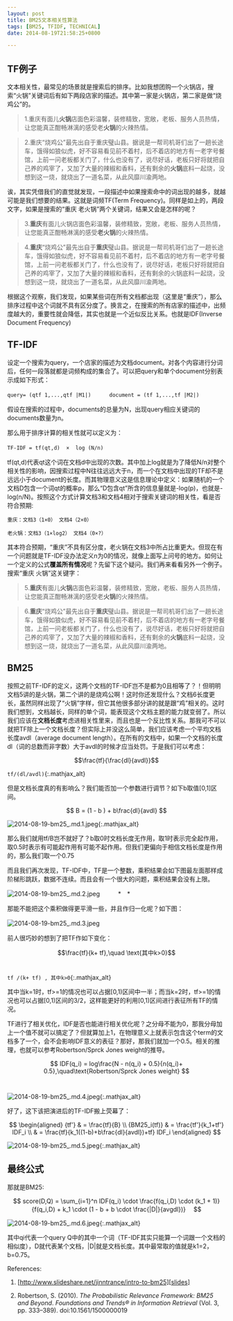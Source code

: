 ```yaml
---
layout: post
title: BM25文本相关性算法
tags: [BM25, TFIDF, TECHNICAL]
date: 2014-08-19T21:58:25+0800

---
```


## TF例子
文本相关性，最常见的场景就是搜索后的排序。比如我想团购一个火锅店，搜索“火锅”关键词后有如下两段店家的描述。其中第一家是火锅店，第二家是做“烧鸡公”的。　

> 1.重庆有面儿**火锅**店面色彩温馨，装修精致，宽敞，老板、服务人员热情，让您能真正酣畅淋漓的感受老**火锅**的火辣热情。  

> 2.重庆“烧鸡公”最先出自于重庆璧山县。据说是一帮司机哥们出了一趟长途车，饿得如狼似虎，好不容易看见前不着村，后不着店的地方有一老字号餐馆，上前一问老板都关门了，什么也没有了，说尽好话，老板只好将就把自己养的鸡宰了，又加了大量的辣椒和香料，还有剩余的**火锅**底料一起烧，没想到这一烧，就烧出了一道名菜，从此风靡川渝两地。

诶，其实凭借我们的直觉就发现，一段描述中如果搜索命中的词出现的越多，就越可能是我们想要的结果。这就是词频TF(Term Frequency)。同样是如上的，两段文字，如果是搜索的“重庆 老火锅”两个关键词，结果又会是怎样的呢？

> 3.**重庆**有面儿火锅店面色彩温馨，装修精致，宽敞，老板、服务人员热情，让您能真正酣畅淋漓的感受**老火锅**的火辣热情。

> 4.**重庆**“烧鸡公”最先出自于**重庆**璧山县。据说是一帮司机哥们出了一趟长途车，饿得如狼似虎，好不容易看见前不着村，后不着店的地方有一老字号餐馆，上前一问老板都关门了，什么也没有了，说尽好话，老板只好将就把自己养的鸡宰了，又加了大量的辣椒和香料，还有剩余的火锅底料一起烧，没想到这一烧，就烧出了一道名菜，从此风靡川渝两地。

根据这个观察，我们发现，如果某些词在所有文档都出现（这里是“重庆”），那么排序过程中这个词就不具有区分度了。换言之，在搜索的所有店家的描述中，出频度越大的，重要性就会降低，其实也就是一个近似反比关系。也就是IDF(Inverse Document Frequency)　 

## TF-IDF 

设定一个搜索为query，一个店家的描述为文档document。对各个内容进行分词后，任何一段落就都是词频构成的集合了。可以把query和单个document分别表示成如下形式：

`query= (qtf 1,...,qtf |M1|)`　　　`document = (tf 1,...,tf |M2|)`

假设在搜索的过程中，documents的总量为N，出现query相应关键词的documents数量为n。

那么用于排序计算的相关性就可以定义为：

`TF-IDF = tf(qt,d)  ×  log (N/n)` 　

tf(qt,d)代表qt这个词在文档d中出现的次数。其中加上log就是为了降低N/n对整个相关性的影响，因搜索过程中N往往远远大于n，而一个在文档中出现的TF却不是远远小于document的长度。而其物理意义这是信息理论中定义：如果随机的一个文档D包含一个词qt的概率p，那么“D包含qt”所含的信息量就是-log(p)，也就是-log(n/N)。按照这个方式计算文档3和文档4相对于搜索关键词的相关性，看是否符合预期:

    重庆：文档3（1×0） 文档4（2×0）

    老火锅：文档3（1×log2） 文档4（0×?）

其本符合预期，“重庆”不具有区分度，老火锅在文档3中所占比重更大。但现在有一个问题就是TF-IDF没办法定义n为0的情况，就像上面写上问号的地方。如何让一个定义的公式**覆盖所有情况**呢？先留下这个疑问。我们再来看看另外一个例子。搜索“重庆 火锅”这关键字：

> 5.**重庆**有面儿**火锅**店面色彩温馨，装修精致，宽敞，老板、服务人员热情，让您能真正酣畅淋漓的感受老**火锅**的火辣热情。　

> 6.**重庆**“烧鸡公”最先出自于**重庆**璧山县。据说是一帮司机哥们出了一趟长途车，饿得如狼似虎，好不容易看见前不着村，后不着店的地方有一老字号餐馆，上前一问老板都关门了，什么也没有了，说尽好话，老板只好将就把自己养的鸡宰了，又加了大量的辣椒和香料，还有剩余的**火锅**底料一起烧，没想到这一烧，就烧出了一道名菜，从此风靡川渝两地。

## BM25

按照之前TF-IDF的定义，这两个文档的TF-IDF岂不是都为0且相等了？！但明明文档5讲的是火锅，第二个讲的是烧鸡公啊！这时你还发现什么？文档6长度更长，虽然同样出现了“火锅”字样，但它其他很多部分讲的就是跟“鸡”相关的。这时我们想到，文档越长，同样的单个词，能表现这个文档主题的能力就变弱了。所以我们应该在**文档长度**考虑进相关性里来，而且也是一个反比性关系。那我可不可以就把TF除上一个文档长度？但实际上并没这么简单，我们应该考虑一个平均文档长度avdl（average document length）。在所有的文档中，如果一个文档的长度dl（词的总数而非字数）大于avdl的时候才应当处罚。于是我们可以考虑：

$$\frac{tf}{\frac{dl}{avdl}}$$

`tf/(dl/avdl)`{:.mathjax_alt}

但是文档长度真的有影响么？我们能否加一个参数进行调节？如下b取值\[0,1\]区间。　

$$ B = (1 - b ) + b\frac{dl}{avdl} $$
  
![2014-08-19-bm25_.md.1.jpeg][]{:.mathjax_alt}


那么我们就用tf/B岂不就好了？b取0时文档长度无作用，取1时表示完全起作用，取0.5时表示有可能起作用有可能不起作用。但我们更偏向于相信文档长度是作用的，那么我们取一个0.75　　　

而且我们再次发现，TF-IDF中，TF是一个整数，乘积结果会如下图最左面那样成阶梯形跳跃，数据不连续。而且会有一个很大的问题，乘积结果会没有上限。　

![2014-08-19-bm25_.md.2.jpeg][]　　　*　*

那能不能把这个乘积做得更平滑一些，并且作归一化呢？如下图：

![2014-08-19-bm25_.md.3.jpeg][]　　　　　

前人很巧妙的想到了把TF作如下变化：

$$\frac{tf}{k+ tf},\quad \text{其中k>0}$$ 

`tf /(k+ tf) , 其中k>0`{:.mathjax_alt}

其中当k=1时，tf>=1的情况也可以占据\[0,1)区间中一半；而当k=2时，tf>=1的情况也可以占据\[0,1)区间的3/2，这样能更好的利用\[0,1)区间进行表征所有TF的情况。

TF进行了相关优化，IDF是否也能进行相关优化呢？之分母不能为0，那我分母加上一个值不就可以搞定了？但就算加上1，在物理意义上就表示包含这个term的文档多了一个，会不会影响IDF意义的表征？那好，那我们就加一个0.5。相关的推理，也就可以参考Robertson/Sprck Jones weight的推导。　

$$
IDF(q_i) = log\frac{N - n(q_i) + 0.5}{n(q_i)+ 0.5},\quad\text{Robertson/Sprck Jones weight}
$$　


![2014-08-19-bm25_.md.4.jpeg][]{:.mathjax_alt}

好了，这下该把演进后的TF-IDF搬上荧幕了：

$$
\begin{aligned}
{tf'} & = \frac{tf}{B} \\
{BM25_i(tf)} & = \frac{tf'}{k_1+tf'} IDF_i \\
 & = \frac{tf}{k_1((1-b)+b\frac{dl}{avdl})+tf} IDF_i 
\end{aligned}
$$


![2014-08-19-bm25_.md.5.jpeg][]{:.mathjax_alt}

## 最终公式

那就是BM25:　　　

$$
score(D,Q) = \sum_{i=1}^n IDF(q_i) \cdot \frac{f(q_i,D) \cdot (k_1 + 1)}{f(q_i,D) + k_1 \cdot (1 - b + b \cdot \frac{|D|}{avgdl})}　
$$

![2014-08-19-bm25_.md.6.jpeg][]{:.mathjax_alt}


其中qi代表一个query Q中的其中一个词（TF-IDF其实只能算一个词跟一个文档的相似度），D就代表某个文档，\|D\|就是文档长度。其中最常取的值就是k1=2，b=0.75。  



References:

1. [http://www.slideshare.net/jinntrance/intro-to-bm25][slides]

2. Robertson, S. (2010). *The Probabilistic Relevance Framework: BM25 and Beyond*. *Foundations and Trends® in Information Retrieval* (Vol. 3, pp. 333–389). doi:10.1561/1500000019


[2014-08-19-bm25_.md.1.jpeg]: {{site.url}}/assets/posts/images/2014-08-19-bm25文本相关性算法.md.1.jpeg
[2014-08-19-bm25_.md.2.jpeg]: {{site.url}}/assets/posts/images/2014-08-19-bm25文本相关性算法.md.2.jpeg
[2014-08-19-bm25_.md.3.jpeg]: {{site.url}}/assets/posts/images/2014-08-19-bm25文本相关性算法.md.3.jpeg
[2014-08-19-bm25_.md.4.jpeg]: {{site.url}}/assets/posts/images/2014-08-19-bm25文本相关性算法.md.4.jpeg
[2014-08-19-bm25_.md.5.jpeg]: {{site.url}}/assets/posts/images/2014-08-19-bm25文本相关性算法.md.5.jpeg
[2014-08-19-bm25_.md.6.jpeg]: {{site.url}}/assets/posts/images/2014-08-19-bm25文本相关性算法.md.6.jpeg
[slides]: http://www.slideshare.net/jinntrance/intro-to-bm25
